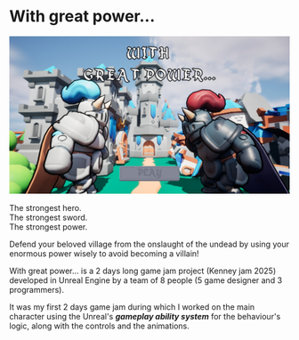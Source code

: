 # With great power...
![With great power menu](https://github.com/AlessandroSimeoni/With-Great-Power/blob/main/withgreatpower_menu.jpg)  

The strongest hero.  
The strongest sword.  
The strongest power.  

Defend your beloved village from the onslaught of the undead by using your enormous power wisely to avoid becoming a villain!  

With great power... is a 2 days long game jam project (Kenney jam 2025) developed in Unreal Engine by a team of 8 people (5 game designer and 3 programmers).  

It was my first 2 days game jam during which I worked on the main character using the Unreal's ***gameplay ability system*** for the behaviour's logic, along with the controls and the animations.  
